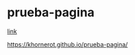 # prueba-pagina

[link](https://khornerot.github.io/prueba-pagina/)

https://khornerot.github.io/prueba-pagina/

<a href="https://khornerot.github.io/prueba-pagina/">
